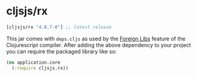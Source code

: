 # cljsjs/rx

[](dependency)
```clojure
[cljsjs/rx "4.0.7-0"] ;; latest release
```
[](/dependency)

This jar comes with `deps.cljs` as used by the [Foreign Libs][flibs] feature
of the Clojurescript compiler. After adding the above dependency to your project
you can require the packaged library like so:

```clojure
(ns application.core
  (:require cljsjs.rx))
```

[flibs]: https://github.com/clojure/clojurescript/wiki/Packaging-Foreign-Dependencies
